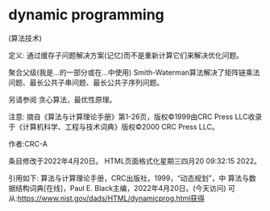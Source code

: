 # dynamic programming


(算法技术)



定义:
通过缓存子问题解决方案(记忆)而不是重新计算它们来解决优化问题。



聚合父级(我是…的一部分或在…中使用)
Smith-Waterman算法解决了矩阵链乘法问题、最长公共子串问题、最长公共子序列问题。



另请参阅
贪心算法，最优性原理。



注意:
摘自《算法与计算理论手册》第1-26页，版权©1999由CRC Press LLC收录于《计算机科学、工程与技术词典》版权©2000 CRC Press LLC。


作者:CRC-A







条目修改于2022年4月20日。
HTML页面格式化星期三四月20 09:32:15 2022。



引用如下:
算法与计算理论手册，CRC出版社，1999，“动态规划”，中
算法与数据结构词典[在线]，Paul E. Black主编，2022年4月20日。(今天访问)
可从:https://www.nist.gov/dads/HTML/dynamicprog.html获得